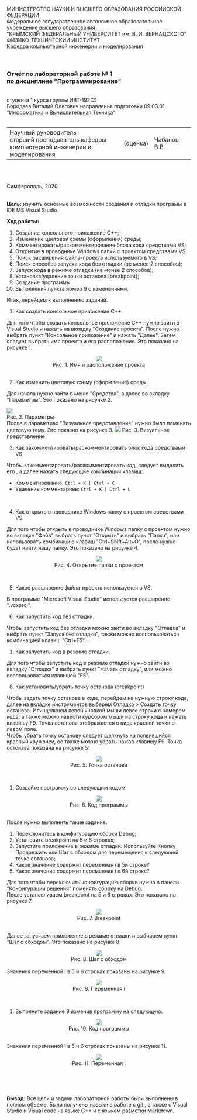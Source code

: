 МИНИСТЕРСТВО НАУКИ  И ВЫСШЕГО ОБРАЗОВАНИЯ РОССИЙСКОЙ ФЕДЕРАЦИИ  
Федеральное государственное автономное образовательное учреждение высшего образования  
"КРЫМСКИЙ ФЕДЕРАЛЬНЫЙ УНИВЕРСИТЕТ им. В. И. ВЕРНАДСКОГО"  
ФИЗИКО-ТЕХНИЧЕСКИЙ ИНСТИТУТ  
Кафедра компьютерной инженерии и моделирования
<br/><br/>
​
### Отчёт по лабораторной работе № 1<br/> по дисциплине "Программирование"
<br/>
​
студента 1 курса группы ИВТ-192(2)<br/>
Бородаев Виталий Олегович  
направления подготовки 09.03.01 "Информатика и Вычислительная Техника"
<br/>
​
<table>
<tr><td>Научный руководитель<br/> старший преподаватель кафедры<br/> компьютерной инженерии и моделирования</td>
<td>(оценка)<br/></td>
<td>Чабанов В.В.</td>
</tr>
</table>
<br/><br/>

Симферополь, 2020
<br/><br/>

**Цель:** изучить основные возможности создания и отладки программ в IDE MS Visual Studio.

**Ход работы:**

1. Создание консольного приложение С++;
2. Изменение цветовой схемы (оформления) среды;
3. Комментировать/раскомментирование блока кода средствами VS;
4. Открытие в проводнике Windows папки с проектом средствами VS;
5. Поиск расширения файла-проекта используемого в VS;
6. Поиск способов запуска кода без отладки (не менее 2 способов);
7. Запуск кода в режиме отладки (не менее 2 способов);
8. Установка/удаление точки останова (breakpoint);
9. Создание программы
10. Выполнения пункта номер 9 с изменениями.
    
Итак, перейдем к выполнению заданий.

1. Как создать консольное приложение С++.
  
Для того чтобы создать консольное приложение C++ нужно зайти в Visual Studio и нажать на вкладку "Создание проекта". После нужно выбрать пункт "Консольное приложение" и нажать "Далее". Затем следует выбрать имя проекта и его расположение. Это показано на рисунке 1.

<center>
<img src="resourses\pictures\1.PNG"><br/>
Рис. 1. Имя и расположение проекта</center><br/>

2. Как изменить цветовую схему (оформление) среды.<br/>

Для начала нужно зайти в меню "Средства", а далее во вкладку "Параметры". Это показано на рисунке 2.

</center>
<img src="resourses\pictures\2.PNG"><br/>
Рис. 2. Параметры</center><br/>
После в параметрах "Визуальное представление" нужно было поменять цветовую тему. Это показно на рисунке 3.

<img src="resourses\pictures\3.PNG">
Рис. 3. Визуальное представление</center><br/>

3. Как закомментировать/раскомментировать блок кода средствами VS.

Чтобы закомментировать/раскомментировать код, следует выделить его , а далее нажать следующие комбинации клавиш:
- Комментирование: `Ctrl + K | Ctrl + C`
- Удаление комментариев: `Ctrl + K | Ctrl + U`
<br/>

4. Как открыть в проводнике Windows папку с проектом средствами VS.

Для того чтобы открыть в проводнике Windows папку с проектом нужно во вкладке "Файл" выбрать пункт "Открыть" и выбрать "Папка", или использовать комбинацию клавиш "Ctrl+Shift+Alt+O", после нужно будет найти нашу папку. Это показано на рисунке 4.
<center>

<img src="resourses\pictures\4.PNG"><br/>
Рис. 4. Открытие папки с проектом</center>
<br/>

5. Какое расширение файла-проекта используется в VS. 

В программе "Microsoft Visual Studio" используется расширение ".vcxproj".

6. Как запустить код без отладки.

Чтобы запустить код без отладки можно зайти во вкладку "Отладка" и выбрать пункт "Запуск без отладки", также можно воспользоваться комбинацией клавиш "Ctrl+F5".

1. Как запустить код в режиме отладки.
   
Для того чтобы запустить код в режиме отладки нужно зайти во вкладку "Отладка" и выбрать пункт "Начать отладку", или можно воспользоваться клавишей "F5".

8. Как установить/убрать точку останова (breakpoint)<br/>

Чтобы задать точку останова в коде, перейдем на нужную строку кода, далее на вкладке инструментов выберем Отладка > Создать точку останова. Или щелкнем левой кнопкой   мыши левее строки с номером  кода, а также можно навести курсором мыши на строку кода и нажать клавишу F9. Точка останова отображается в виде красной точки в левом поле.<br/>
Чтобы убрать точку останову следует щелкнуть на появившийся красный кружочек, ее также можно убрать нажав клавишу F9. Точка остонава показана на рисунке 5:
<center>

<img src="resourses\pictures\5.PNG"><br/>
Рис. 5. Точка останова</center>
<br/>

1. Создайте программу со следующим кодом:
<center>

<img src="resourses\pictures\6.PNG"><br/>
Рис. 6. Код программы</center>
<br/>
После нужно выполнить такие задание:
1) Переключитесь в конфигурацию сборки Debug;
2) Установите breakpoint на 5 и 6 строках;
3) Запустите приложение в режиме отладки. Используйте Кнопку Продолжить или Шаг с обходом для перемещения к следующей точке останова;
4) Какое значение содержит переменная i в 5й строке?
5) Какое значение содержит переменная i в 6й строке?


Для того чтобы переключить конфигурацию сборки нужно в панели "Конфигурации решения" поменять сборку на Debug.<br/>
После устанавливаем breakpoint на 5 и 6 строках. Это показано на рисунке 7.
<center>

<img src="resourses\pictures\7.PNG"><br/>
Рис. 7. Breakpoint</center>
<br/>
Далее запускаем приложение в режиме отладки и выбираем пункт "Шаг с обходом". Это показано на рисунке 8.
<center>
<img src="resourses\pictures\8.PNG"><br/>
Рис. 8. Шаг с обходом</center>
<br/>
Значения переменной i в 5 и 6 строках показаны на рисунке 9.
<center>

<img src="resourses\pictures\9.PNG"><br/>
Рис. 9. Переменная i</center>
<br/>

1.  Выполните задание 9 изменив программу на следующую:
<center>

<img src="resourses\pictures\10.PNG"><br/>
Рис. 10. Код программы</center>
<br/>
Значения переменной i в 5 и 6 строках показаны на рисунке 11.

<center>

<img src="resourses\pictures\11.PNG"><br/>
Рис. 11. Переменная i</center>
<br/><br/><br/> 

**Вывод:** Все цели и задачи лабораторной работы были выполнены в полном объеме. Были получены навыки в работе с git , а также с Visual Studio и Visual code на языке C++ и с языком разметки Markdown.